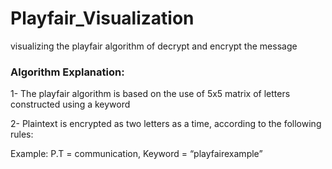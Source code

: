 # Playfair_Visualization
visualizing the playfair algorithm of decrypt and encrypt the message

### Algorithm Explanation:
1- The playfair algorithm is based on the use of 5x5 matrix of letters constructed using a keyword




2- Plaintext is encrypted as two letters as a time, according to the following rules:




Example: P.T = communication, Keyword = “playfairexample”

